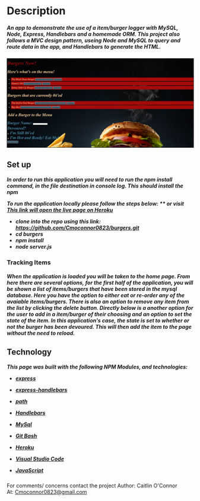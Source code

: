 <h1>Description</h1>
<h5>An app to demonstrate the use of a item/burger logger with MySQL, Node, Express, Handlebars and a homemade ORM. This project also follows a MVC design pattern, useing Node and MySQL to query and route data in the app, and Handlebars to generate the HTML.</h5>

![Image of application](/public/assets/img/Burger.png)

<h2>Set up</h2>
<h5>In order to run this application you will need to run the npm install command, in the file destination in console log. This should install the npm 

To run the application locally  please follow the steps below:
** or visit [This link will open the live page on Heroku](https://aqueous-depths-69405.herokuapp.com/)


* clone into the repo using this link: https://github.com/Cmoconnor0823/burgers.git 
* cd burgers
* npm install
* node server.js 
</h5>

<h3>Tracking Items</h3>
<h5>  When the application is loaded you will be taken to the home page. From here there are several options, for the first half of the application, you will be shown a list of items/burgers that have been stored in the mysql database. Here you have the option to either eat or re-order any of the avaiable items/burgers. There is also an option to remove any item from the list by clicking the delete button. Directly below is a another option for the user to add in a item/burger of their choosing and an option to set the state of the item. In this application's case, the state is set to whether or not the burger has been devoured. This will then add the item to the page without the need to reload. </h5>



<h2>Technology</h2>
<h5>This page was built with the following NPM Modules, and technologies:


* [express](https://www.npmjs.com/package/express)

* [express-handlebars](https://www.npmjs.com/package/express-handlebars)

* [path](https://www.npmjs.com/package/path)

* [Handlebars](https://handlebarsjs.com/)

* [MySql](https://www.mysql.com/)

* [Git Bash](https://gitforwindows.org/)

* [Heroku](https://id.heroku.com/login)

* [Visual Studio Code](https://code.visualstudio.com/)

* [JavaScript](https://developer.mozilla.org/en-US/docs/Web/JavaScript/Reference)

</h5>



For comments/ concerns contact the project 
Author: Caitlin O'Connor  
At: Cmoconnor0823@gmail.com
